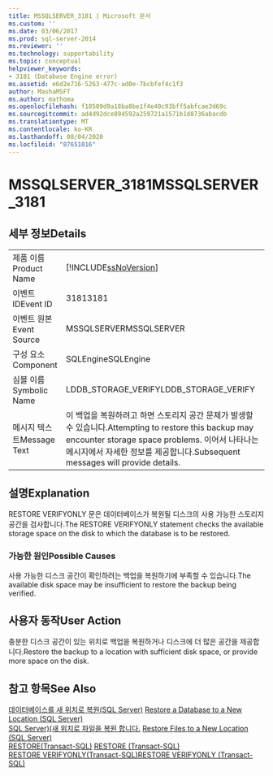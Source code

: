```yaml
---
title: MSSQLSERVER_3181 | Microsoft 문서
ms.custom: ''
ms.date: 03/06/2017
ms.prod: sql-server-2014
ms.reviewer: ''
ms.technology: supportability
ms.topic: conceptual
helpviewer_keywords:
- 3181 (Database Engine error)
ms.assetid: e6d2e716-5263-477c-ad0e-7bcbfef4c1f3
author: MashaMSFT
ms.author: mathoma
ms.openlocfilehash: f18509d9a18ba8be1f4e40c93bff5abfcae3d69c
ms.sourcegitcommit: ad4d92dce894592a259721a1571b1d8736abacdb
ms.translationtype: MT
ms.contentlocale: ko-KR
ms.lasthandoff: 08/04/2020
ms.locfileid: "87651016"
---
```

# <a name="mssqlserver_3181"></a><span data-ttu-id="707bb-102">MSSQLSERVER_3181</span><span class="sxs-lookup"><span data-stu-id="707bb-102">MSSQLSERVER_3181</span></span>
    
## <a name="details"></a><span data-ttu-id="707bb-103">세부 정보</span><span class="sxs-lookup"><span data-stu-id="707bb-103">Details</span></span>  
  
|||  
|-|-|  
|<span data-ttu-id="707bb-104">제품 이름</span><span class="sxs-lookup"><span data-stu-id="707bb-104">Product Name</span></span>|[!INCLUDE[ssNoVersion](../../includes/ssnoversion-md.md)]|  
|<span data-ttu-id="707bb-105">이벤트 ID</span><span class="sxs-lookup"><span data-stu-id="707bb-105">Event ID</span></span>|<span data-ttu-id="707bb-106">3181</span><span class="sxs-lookup"><span data-stu-id="707bb-106">3181</span></span>|  
|<span data-ttu-id="707bb-107">이벤트 원본</span><span class="sxs-lookup"><span data-stu-id="707bb-107">Event Source</span></span>|<span data-ttu-id="707bb-108">MSSQLSERVER</span><span class="sxs-lookup"><span data-stu-id="707bb-108">MSSQLSERVER</span></span>|  
|<span data-ttu-id="707bb-109">구성 요소</span><span class="sxs-lookup"><span data-stu-id="707bb-109">Component</span></span>|<span data-ttu-id="707bb-110">SQLEngine</span><span class="sxs-lookup"><span data-stu-id="707bb-110">SQLEngine</span></span>|  
|<span data-ttu-id="707bb-111">심볼 이름</span><span class="sxs-lookup"><span data-stu-id="707bb-111">Symbolic Name</span></span>|<span data-ttu-id="707bb-112">LDDB_STORAGE_VERIFY</span><span class="sxs-lookup"><span data-stu-id="707bb-112">LDDB_STORAGE_VERIFY</span></span>|  
|<span data-ttu-id="707bb-113">메시지 텍스트</span><span class="sxs-lookup"><span data-stu-id="707bb-113">Message Text</span></span>|<span data-ttu-id="707bb-114">이 백업을 복원하려고 하면 스토리지 공간 문제가 발생할 수 있습니다.</span><span class="sxs-lookup"><span data-stu-id="707bb-114">Attempting to restore this backup may encounter storage space problems.</span></span> <span data-ttu-id="707bb-115">이어서 나타나는 메시지에서 자세한 정보를 제공합니다.</span><span class="sxs-lookup"><span data-stu-id="707bb-115">Subsequent messages will provide details.</span></span>|  
  
## <a name="explanation"></a><span data-ttu-id="707bb-116">설명</span><span class="sxs-lookup"><span data-stu-id="707bb-116">Explanation</span></span>  
 <span data-ttu-id="707bb-117">RESTORE VERIFYONLY 문은 데이터베이스가 복원될 디스크의 사용 가능한 스토리지 공간을 검사합니다.</span><span class="sxs-lookup"><span data-stu-id="707bb-117">The RESTORE VERIFYONLY statement checks the available storage space on the disk to which the database is to be restored.</span></span>  
  
### <a name="possible-causes"></a><span data-ttu-id="707bb-118">가능한 원인</span><span class="sxs-lookup"><span data-stu-id="707bb-118">Possible Causes</span></span>  
 <span data-ttu-id="707bb-119">사용 가능한 디스크 공간이 확인하려는 백업을 복원하기에 부족할 수 있습니다.</span><span class="sxs-lookup"><span data-stu-id="707bb-119">The available disk space may be insufficient to restore the backup being verified.</span></span>  
  
## <a name="user-action"></a><span data-ttu-id="707bb-120">사용자 동작</span><span class="sxs-lookup"><span data-stu-id="707bb-120">User Action</span></span>  
 <span data-ttu-id="707bb-121">충분한 디스크 공간이 있는 위치로 백업을 복원하거나 디스크에 더 많은 공간을 제공합니다.</span><span class="sxs-lookup"><span data-stu-id="707bb-121">Restore the backup to a location with sufficient disk space, or provide more space on the disk.</span></span>  
  
## <a name="see-also"></a><span data-ttu-id="707bb-122">참고 항목</span><span class="sxs-lookup"><span data-stu-id="707bb-122">See Also</span></span>  
 <span data-ttu-id="707bb-123">[데이터베이스를 새 위치로 복원&#40;SQL Server&#41;](../backup-restore/restore-a-database-to-a-new-location-sql-server.md) </span><span class="sxs-lookup"><span data-stu-id="707bb-123">[Restore a Database to a New Location &#40;SQL Server&#41;](../backup-restore/restore-a-database-to-a-new-location-sql-server.md) </span></span>  
 <span data-ttu-id="707bb-124">[SQL Server&#41;&#40;새 위치로 파일을 복원 합니다.](../backup-restore/restore-files-to-a-new-location-sql-server.md) </span><span class="sxs-lookup"><span data-stu-id="707bb-124">[Restore Files to a New Location &#40;SQL Server&#41;](../backup-restore/restore-files-to-a-new-location-sql-server.md) </span></span>  
 <span data-ttu-id="707bb-125">[RESTORE&#40;Transact-SQL&#41;](/sql/t-sql/statements/restore-statements-transact-sql) </span><span class="sxs-lookup"><span data-stu-id="707bb-125">[RESTORE &#40;Transact-SQL&#41;](/sql/t-sql/statements/restore-statements-transact-sql) </span></span>  
 [<span data-ttu-id="707bb-126">RESTORE VERIFYONLY&#40;Transact-SQL&#41;</span><span class="sxs-lookup"><span data-stu-id="707bb-126">RESTORE VERIFYONLY &#40;Transact-SQL&#41;</span></span>](/sql/t-sql/statements/restore-statements-verifyonly-transact-sql)  
  
  
